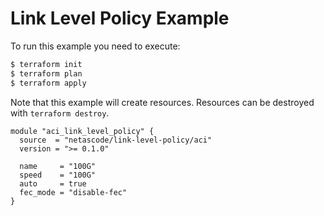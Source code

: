 <!-- BEGIN_TF_DOCS -->
# Link Level Policy Example

To run this example you need to execute:

```bash
$ terraform init
$ terraform plan
$ terraform apply
```

Note that this example will create resources. Resources can be destroyed with `terraform destroy`.

```hcl
module "aci_link_level_policy" {
  source  = "netascode/link-level-policy/aci"
  version = ">= 0.1.0"

  name     = "100G"
  speed    = "100G"
  auto     = true
  fec_mode = "disable-fec"
}
```
<!-- END_TF_DOCS -->